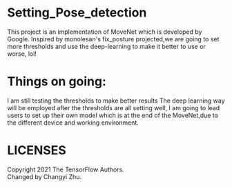 # Setting_Pose_detection
This project is an implementation of MoveNet which is developed by Google. Inspired by monolesan's fix_posture projected,we are going to set more thresholds and use the deep-learning to make it better to use or worse, lol! 
# Things on going:
I am still testing the thresholds to make better results
The deep learning way will be employed after the thresholds are all setting well, I am going to lead users to set up their own model which is at the end of the MoveNet,due to the different device and working environment.
# LICENSES
Copyright 2021 The TensorFlow Authors.  
Changed by Changyi Zhu.

